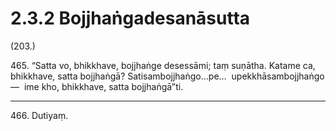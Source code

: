 # 2.3.2 Bojjhaṅgadesanāsutta

(203.)

465\. “Satta vo, bhikkhave, bojjhaṅge desessāmi; taṃ suṇātha. Katame ca, bhikkhave, satta bojjhaṅgā? Satisambojjhaṅgo…pe…  upekkhāsambojjhaṅgo—  ime kho, bhikkhave, satta bojjhaṅgā”ti.

---

466\. Dutiyaṃ.
